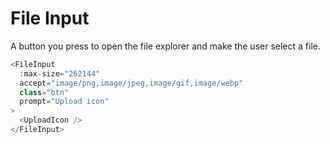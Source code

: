 # File Input

A button you press to open the file explorer and make the user select a file.

<DemoContainer>
<FileInput
  :max-size="262144"
  accept="image/png,image/jpeg,image/gif,image/webp"
  class="btn"
  prompt="Upload icon"
>
  <UploadIcon />
</FileInput>
</DemoContainer>

```js
<FileInput
  :max-size="262144"
  accept="image/png,image/jpeg,image/gif,image/webp"
  class="btn"
  prompt="Upload icon"
>
  <UploadIcon />
</FileInput>
```
